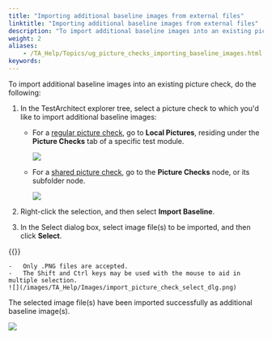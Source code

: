 ```yaml
--- 
title: "Importing additional baseline images from external files"
linktitle: "Importing additional baseline images from external files"
description: "To import additional baseline images into an existing picture check, do the following: In the TestArchitect explorer tree , select a picture check to which you'd like to import additional baseline ..."
weight: 2
aliases: 
    - /TA_Help/Topics/ug_picture_checks_importing_baseline_images.html
keywords: 
---
```


To import additional baseline images into an existing picture check, do the following:

1.  In the TestArchitect explorer tree, select a picture check to which you'd like to import additional baseline images:

    -   For a [regular picture check](/TA_Help/Topics/Projects_and_tests_picture_check.html#li_Regular_picture_check), go to **Local Pictures**, residing under the **Picture Checks** tab of a specific test module.

        ![](/images/TA_Help/Images/import_regular_baseline_image.png)

    -   For a [shared picture check](/TA_Help/Topics/Projects_and_tests_picture_check.html#li_Regular_picture_check), go to the **Picture Checks** node, or its subfolder node.

        ![](/images/TA_Help/Images/import_shared_baseline_image.png)

2.  Right-click the selection, and then select **Import Baseline**.

3.  In the Select dialog box, select image file\(s\) to be imported, and then click **Select**.

{{<note>}}

    -   Only .PNG files are accepted.
    -   The Shift and Ctrl keys may be used with the mouse to aid in multiple selection.
    ![](/images/TA_Help/Images/import_picture_check_select_dlg.png)


The selected image file\(s\) have been imported successfully as additional baseline image\(s\).

![](/images/TA_Help/Images/import_baseline_images_result.png)


